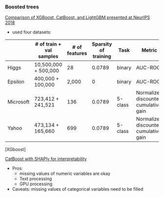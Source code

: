 ### Boosted trees

[Comparison of XGBoost, CatBoost, and LightGBM presented at NeurIPS 2018](https://arxiv.org/pdf/1809.04559.pdf)
- used four datasets:

|           | # of train + val samples | # of features | Sparsity of training | Task        | Metric |
|-----|-----|-----|-----|-----|-----|
| Higgs     | 10,500,000 + 500,000     | 28            | 0.0789               | binary      | AUC-ROC |
| Epsilon   | 400,000 + 100,000        | 2,000         | 0                    | binary      | AUC-ROC |
| Microsoft | 723,412 + 241,521        | 136           | 0.0789               | 5-class     | Normalized discounted cumulative gain |
| Yahoo     | 473,134 + 165,660        |  699          | 0.0789               | 5-class     | Normalized discounted cumulative gain |

[XGboost]

[CatBoost with SHAPly for interpretability](https://towardsdatascience.com/why-you-should-learn-catboost-now-390fb3895f76)
- Pros: 
  - missing values of numeric variables are okay
  - Text processing
  - GPU processing
- Caveats: missing values of categorical variables need to be filled
